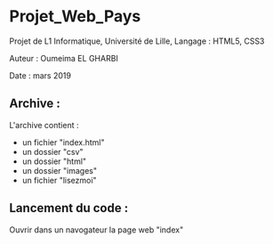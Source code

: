 # Projet_Web_Pays
Projet de L1 Informatique, Université de Lille, Langage : HTML5, CSS3

Auteur : Oumeima EL GHARBI

Date : mars 2019

## Archive :
L'archive contient :
- un fichier "index.html"
- un dossier "csv"
- un dossier "html"
- un dossier "images"
- un fichier "lisezmoi"

## Lancement du code :
Ouvrir dans un navogateur la page web "index"
